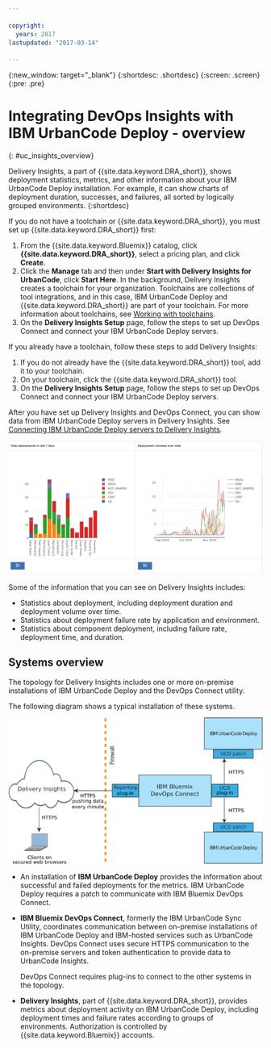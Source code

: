 ```yaml
---

copyright:
  years: 2017
lastupdated: "2017-03-14"

---
```


{:new_window: target="_blank"}
{:shortdesc: .shortdesc}
{:screen: .screen}
{:pre: .pre}

# Integrating DevOps Insights with IBM UrbanCode Deploy - overview
{: #uc_insights_overview}

Delivery Insights, a part of {{site.data.keyword.DRA_short}}, shows deployment statistics, metrics, and other information about your IBM UrbanCode Deploy installation. For example, it can show charts of deployment duration, successes, and failures, all sorted by logically grouped environments.
{:shortdesc}

If you do not have a toolchain or {{site.data.keyword.DRA_short}}, you must set up {{site.data.keyword.DRA_short}} first:
1. From the {{site.data.keyword.Bluemix}} catalog, click **{{site.data.keyword.DRA_short}}**, select a pricing plan, and click **Create**.
1. Click the **Manage** tab and then under **Start with Delivery Insights for UrbanCode**, click **Start Here**. In the background, Delivery Insights creates a toolchain for your organization. Toolchains are collections of tool integrations, and in this case, IBM UrbanCode Deploy and {{site.data.keyword.DRA_short}} are part of your toolchain. For more information about toolchains, see [Working with toolchains](../ContinuousDelivery/toolchains_working.html).
1. On the **Delivery Insights Setup** page, follow the steps to set up DevOps Connect and connect your IBM UrbanCode Deploy servers.
<!--  1. Set up a system to run DevOps Connect. See [prerequisites](uc_insights_prereqs.html).
  1. Download DevOps Connect, which is provided in a runnable JAR file.
  1. Copy the script from the **Delivery Insights Setup** page and run it. This command starts DevOps Connect with a token that allows it to connect to your organization on {{site.data.keyword.Bluemix}}.
  1. Connect your IBM UrbanCode Deploy servers to DevOps connect. See [Connecting IBM UrbanCode Deploy servers to Delivery Insights](uc_insights_connect_ucd.html). -->


If you already have a toolchain, follow these steps to add Delivery Insights:
1. If you do not already have the {{site.data.keyword.DRA_short}} tool, add it to your toolchain.
1. On your toolchain, click the {{site.data.keyword.DRA_short}} tool.
1. On the **Delivery Insights Setup** page, follow the steps to set up DevOps Connect and connect your IBM UrbanCode Deploy servers.

After you have set up Delivery Insights and DevOps Connect, you can show data from IBM UrbanCode Deploy servers in Delivery Insights. See [Connecting IBM UrbanCode Deploy servers to Delivery Insights](uc_insights_connect_ucd.html).

<!-- 
For questions or issues, see the [questions forum](https://developer.ibm.com/answers/?community=urbancode).
--> 

![Two charts from UrbanCode Insights demo data](images/uc_insights_demo_data.gif)

Some of the information that you can see on Delivery Insights includes:

- Statistics about deployment, including deployment duration and deployment volume over time.
- Statistics about deployment failure rate by application and environment.
- Statistics about component deployment, including failure rate, deployment time, and duration.

## Systems overview

The topology for Delivery Insights includes one or more on-premise installations of IBM UrbanCode Deploy <!-- (and optionally IBM UrbanCode Release) --> and the DevOps Connect utility.

The following diagram shows a typical installation of these systems.

![Overview topology for UrbanCode Insights, including customer on-premise systems and IBM Cloud Services](images/uc_insights_overview_topology_multi_ucd.png)

- An installation of **IBM UrbanCode Deploy** provides the information about successful and failed deployments for the metrics. IBM UrbanCode Deploy requires a patch to communicate with IBM Bluemix DevOps Connect.

<!--
- **IBM UrbanCode Release** is an optional part of the topology. You can use the environment mappings in IBM UrbanCode Release to set logical environments for reports.

-->

- **IBM Bluemix DevOps Connect**, formerly the IBM UrbanCode Sync Utility, coordinates communication between on-premise installations of IBM UrbanCode Deploy <!-- and IBM UrbanCode Release --> and IBM-hosted services such as UrbanCode Insights. DevOps Connect uses secure HTTPS communication to the on-premise servers and token authentication to provide data to UrbanCode Insights.

  DevOps Connect requires plug-ins to connect to the other systems in the topology.

- **Delivery Insights**, part of {{site.data.keyword.DRA_short}}, provides metrics about deployment activity on IBM UrbanCode Deploy, including deployment times and failure rates according to groups of environments. Authorization is controlled by {{site.data.keyword.Bluemix}} accounts.
